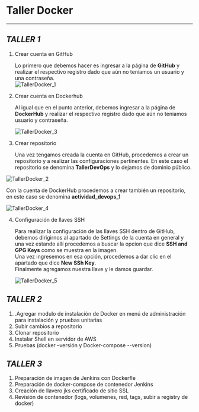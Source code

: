 # Taller Docker
---
***TALLER 1***  
-----
1. Crear cuenta en GitHub 
 
   Lo primero que debemos hacer es ingresar a la página de **GitHub** y realizar el respectivo registro dado que aún no teníamos un usuario y una contraseña.  
  ![TallerDocker_1](https://user-images.githubusercontent.com/126521214/225089210-ede3a1b5-c32e-4a6f-aa67-e3d1ba4c33b6.png)  
  
2. Crear cuenta en Dockerhub  

    Al igual que en el punto anterior, debemos ingresar a la página de **DockerHub** y realizar el respectivo registro dado que aún no teniamos usuario y contraseña.

    ![TallerDocker_3](https://user-images.githubusercontent.com/126521214/225091828-d9a0f7a2-6a14-4dd5-934f-6c0912f9f72a.png)  
    
3. Crear repositorio 
 
   Una vez tengamos creada la cuenta en GitHub, procedemos a crear un repositorio y a realizar las configuraciones pertinentes. En este caso el repositorio se            denomina **TallerDevOps** y lo dejamos de dominio público.
  
  ![TallerDocker_2](https://user-images.githubusercontent.com/126521214/225089229-7a6100a0-2966-4811-bf7b-6de94531b902.png)
  
  Con la cuenta de DockerHub procedemos a crear también un repositorio, en este caso se denomina **actividad_devops_1**

  ![TallerDocker_4](https://user-images.githubusercontent.com/126521214/225091837-7f9e3113-5a18-47e2-8f74-60f6d10d2561.png)

4. Configuración de llaves SSH

    Para realizar la configuración de las llaves SSH dentro de GitHub, debemos dirigirnos al apartado de Settings de la cuenta en general y una vez estando allí           procedemos a buscar la opcion que dice **SSH and GPG Keys** como se muestra en la imagen.   
    Una vez ingresemos en esa opción, procedemos a dar clic en el apartado que dice **New SSh Key**.  
    Finalmente agregamos nuestra llave y le damos guardar.  

   ![TallerDocker_5](https://user-images.githubusercontent.com/126521214/225142128-dec27d50-928a-465e-86b9-73f116e6e85c.png)

***TALLER 2***  
-----
1. .Agregar modulo de instalación de Docker en menú de administración para instalación y pruebas unitarias
2. Subir cambios a repositorio
3. Clonar repositorio
4. Instalar Shell en servidor de AWS
5. Pruebas (docker –versión y Docker-compose --version)

***TALLER 3***  
-----
1. Preparación de imagen de Jenkins con Dockerfle
2. Preparación de docker-compose de contenedor Jenkins
3. Creación de llavero jks certificado de sitio SSL
4. Revisión de contenedor (logs, volumenes, red, tags, subir a registry de docker)

